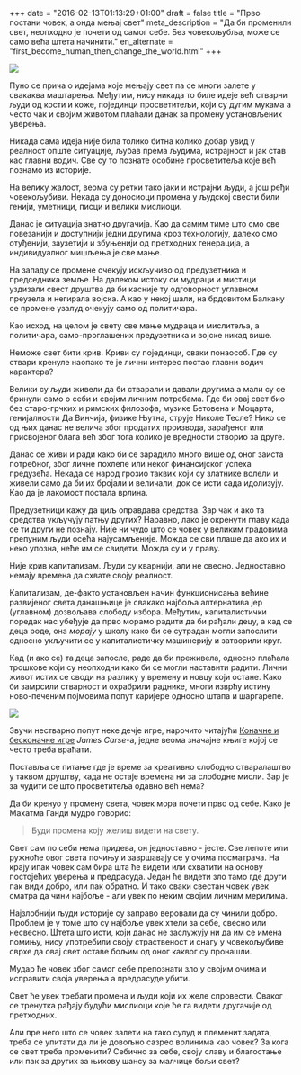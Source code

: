 +++
date = "2016-02-13T01:13:29+01:00"
draft = false
title = "Прво постани човек, а онда мењај свет"
meta_description = "Да би променили свет, неопходно је почети од самог себе. Без човекољубља, може се само већа штета начинити."
en_alternate = "first_become_human_then_change_the_world.html"
+++

<p class="illustration"><img src="/assets/img/hands-699486_640.jpg"/></p>

Пуно се прича о идејама које мењају свет па се многи залете у свакаква маштарења. Међутим, нису никада то биле идеје већ стварни људи од кости и коже, појединци просветитељи, који су дугим мукама а често чак и својим животом плаћали данак за промену установљених уверења.

Никада сама идеја није била толико битна колико добар увид у реалност опште ситуације, љубав према људима, истрајност и јак став као главни водич. Све су то познате особине просветитеља које већ познамо из историје.

На велику жалост, веома су ретки тако јаки и истрајни људи, а још ређи човекољубиви. Некада су доносиоци промена у људској свести били генији, уметници, писци и велики мислиоци.

Данас је ситуација знатно другачија. Као да самим тиме што смо све повезанији и доступнији једни другима кроз технологију, далеко смо отуђенији, заузетији и збуњенији од претходних генерација, а индивидуалног мишљења је све мање.

На западу се промене очекују искључиво од предузетника и председника земље. На далеком истоку си мудраци и мистици уздизали свест друштва да би касније ту одговорност углавном преузела и негирала војска. А као у некој шали, на брдовитом Балкану се промене узалуд очекују само од политичара.

Као исход, на целом је свету све мање мудраца и мислитеља, а политичара, само-проглашених предузетника и војске никад више.

Неможе свет бити крив. Криви су појединци, сваки понаособ. Где су ствари кренуле наопако те је лични интерес постао главни водич карактера?

Велики су људи живели да би стварали и давали другима а мали су се бринули само о себи и својим личним потребама. Где би овај свет био без старо-грчких и римских филозофа, музике Бетовена и Моцарта, генијалности Да Винчија, физике Њутна, струје Николе Тесле? Нико се од њих данас не велича због продатих производа, зарађеног или присвојеног блага већ због тога колико је вредности створио за друге.

Данас се живи и ради како би се зарадило много више од оног заиста потребног, због личне похлепе или неког финансијског успеха предузећа. Некада се народ грозио таквих који су златнике волели и живели само да би их бројали и величали, док се исти сада идолизују. Као да је лакомост постала врлина.

Предузетници кажу да циљ оправдава средства. Зар чак и ако та средства укључују патњу других? Наравно, лако је окренути главу када се ти други не познају. Није ни чудо што се човек у великим градовима препуним људи осећа најусамљеније. Можда се сви плаше да ако их и неко упозна, неће им се свидети. Можда су и у праву.

Није крив капитализам. Људи су кварнији, али не свесно. Једноставно немају времена да схвате своју реалност.

Капитализам, де-факто установљен начин функционисања већине развијеног света данашњице је свакако најбоља алтернатива јер (углавном) дозвољава слободу избора. Међутим, капиталистички поредак нас убеђује да прво морамо радити да би рађали децу, а кад се деца роде, она _морају_ у школу како би се сутрадан могли запослити односно укључити се у капиталистичку машинерију и затворили круг.

Кад (и ако се) та деца запосле, раде да би преживела, односно плаћала трошкове који су неопходни како би се могли наставити радити. Лични живот истих се своди на разлику у времену и новцу који остане. Како би замрсили стварност и охрабрили раднике, многи изврћу истину ново-печеним појмовима попут каријере односно штапа и шаргарепе.

<p class="illustration"><img src="/assets/img/finite_infinite_games.jpg"/></p>

Звучи нестварно попут неке дечје игре, нарочито читајући [Коначне и бесконачне игре](http://www.amazon.com/Finite-Infinite-Games-James-Carse/dp/1476731713) _James Carse_-a, једне веома значајне књиге којој се често треба враћати.

Поставља се питање где је време за креативно слободно стваралаштво у таквом друштву, када не остаје времена ни за слободне мисли. Зар је за чудити се што просветитеља одавно већ нема?

Да би кренуо у промену света, човек мора почети прво од себе. Како је Махатма Ганди мудро говорио:

> Буди промена коју желиш видети на свету.

Свет сам по себи нема придева, он једноставно - јесте. Све лепоте или ружноће овог света почињу и завршавају се у очима посматрача. На крају ипак човек сам бира шта ће видети или схватити на основу постојећих уверења и предрасуда. Један ће видети зло тамо где други пак види добро, или пак обратно. И тако сваки свестан човек увек сматра да чини најбоље - али увек по неким својим личним мерилима.

Најзлобнији људи историје су заправо веровали да су чинили добро. Проблем је у томе што су најбоље увек хтели за себе, свесно или несвесно. Штета што исти, који данас не заслужују ни да им се имена помињу, нису употребили своју страственост и снагу у човекољубиве сврхе да овај свет оставе бољим од оног каквог су пронашли.

Мудар ће човек због самог себе препознати зло у својим очима и исправити своја уверења а предрасуде убити.

Свет ће увек требати промена и људи који их желе спровести. Сваког се тренутка рађају будући мислиоци које ће га видети другачије од претходних.

Али пре него што се човек залети на тако сулуд и племенит задата, треба се упитати да ли је довољно сазрео врлинима као човек? За кога се свет треба променити? Себично за себе, своју славу и благостање или пак за других за њихову шансу за малчице бољи свет?
